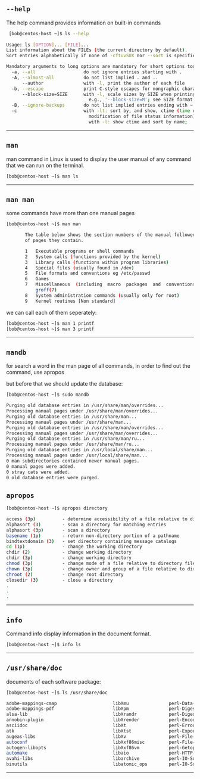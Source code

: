 
## `--help`

The help command provides information on built-in commands

```bash
 [bob@centos-host ~]$ ls --help
 
Usage: ls [OPTION]... [FILE]...
List information about the FILEs (the current directory by default).
Sort entries alphabetically if none of -cftuvSUX nor --sort is specified.

Mandatory arguments to long options are mandatory for short options too.
  -a, --all                  do not ignore entries starting with .
  -A, --almost-all           do not list implied . and ..
      --author               with -l, print the author of each file
  -b, --escape               print C-style escapes for nongraphic characters
      --block-size=SIZE      with -l, scale sizes by SIZE when printing them;
                               e.g., '--block-size=M'; see SIZE format below
  -B, --ignore-backups       do not list implied entries ending with ~
  -c                         with -lt: sort by, and show, ctime (time of last
                               modification of file status information);
                               with -l: show ctime and sort by name;
```

________________________________________________________________________________________________

## `man`

man command in Linux is used to display the user manual of any command that we can run on the terminal. 

```bash
[bob@centos-host ~]$ man ls
```

________________________________________________________________________________________________

## `man man`

some commands have more than one manual pages

```bash
[bob@centos-host ~]$ man man

       The table below shows the section numbers of the manual followed by  the  types
       of pages they contain.

       1   Executable programs or shell commands
       2   System calls (functions provided by the kernel)
       3   Library calls (functions within program libraries)
       4   Special files (usually found in /dev)
       5   File formats and conventions eg /etc/passwd
       6   Games
       7   Miscellaneous  (including  macro  packages  and  conventions), e.g. man(7),
           groff(7)
       8   System administration commands (usually only for root)
       9   Kernel routines [Non standard]

```

we can call each of them seperately:


```bash
[bob@centos-host ~]$ man 1 printf
[bob@centos-host ~]$ man 3 printf
```

________________________________________________________________________________________________

## `mandb`

for search a word in the man page of all commands, in order to find out the command, use apropos

but before that we should update the database:

```bash
[bob@centos-host ~]$ sudo mandb

Purging old database entries in /usr/share/man/overrides...
Processing manual pages under /usr/share/man/overrides...
Purging old database entries in /usr/share/man...
Processing manual pages under /usr/share/man...
Purging old database entries in /usr/share/man/overrides...
Processing manual pages under /usr/share/man/overrides...
Purging old database entries in /usr/share/man/ru...
Processing manual pages under /usr/share/man/ru...
Purging old database entries in /usr/local/share/man...
Processing manual pages under /usr/local/share/man...
0 man subdirectories contained newer manual pages.
0 manual pages were added.
0 stray cats were added.
0 old database entries were purged.
```



## `apropos`


```bash
[bob@centos-host ~]$ apropos directory

access (3p)          - determine accessibility of a file relative to directory file de...
alphasort (3)        - scan a directory for matching entries
alphasort (3p)       - scan a directory
basename (1p)        - return non-directory portion of a pathname
bindtextdomain (3)   - set directory containing message catalogs
cd (1p)              - change the working directory
chdir (2)            - change working directory
chdir (3p)           - change working directory
chmod (3p)           - change mode of a file relative to directory file descriptor
chown (3p)           - change owner and group of a file relative to directory file des...
chroot (2)           - change root directory
closedir (3)         - close a directory
.
.
.
```

________________________________________________________________________________________________

## `info`

Command info display information in the document format. 

```bash
[bob@centos-host ~]$ info ls
```

________________________________________________________________________________________________

## `/usr/share/doc`

documents of each software package:

```bash
[bob@centos-host ~]$ ls /usr/share/doc

adobe-mappings-cmap                     libXmu               perl-Data-Dumper
adobe-mappings-pdf                      libXpm               perl-Digest
alsa-lib                                libXrandr            perl-Digest-MD5
annobin-plugin                          libXrender           perl-Encode
asciidoc                                libXt                perl-Error
atk                                     libXtst              perl-Exporter
augeas-libs                             libXv                perl-File-Path
autoconf                                libXxf86misc         perl-File-Temp
autogen-libopts                         libXxf86vm           perl-Getopt-Long
automake                                libaio               perl-HTTP-Tiny
avahi-libs                              libarchive           perl-IO-Socket-IP
binutils                                libatomic_ops        perl-IO-Socket-SSL
```

________________________________________________________________________________________________
